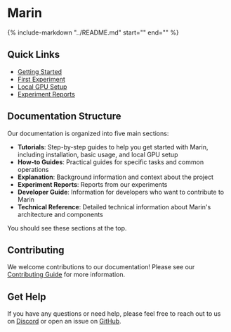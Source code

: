 # Marin

{%
include-markdown "../README.md"
start="<!--marin-intro-start-->"
end="<!--marin-intro-end-->"
%}

## Quick Links

- [Getting Started](tutorials/getting-started.md)
- [First Experiment](tutorials/first-experiment.md)
- [Local GPU Setup](tutorials/local-gpu.md)
- [Experiment Reports](reports/index.md)
<!-- - [Architecture Overview](reference/architecture.md) TODO -->


## Documentation Structure

Our documentation is organized into five main sections:

- **Tutorials**: Step-by-step guides to help you get started with Marin, including installation, basic usage, and local GPU setup
- **How-to Guides**: Practical guides for specific tasks and common operations
- **Explanation**: Background information and context about the project
- **Experiment Reports**: Reports from our experiments
- **Developer Guide**: Information for developers who want to contribute to Marin
- **Technical Reference**: Detailed technical information about Marin's architecture and components

You should see these sections at the top.

## Contributing

We welcome contributions to our documentation! Please see our [Contributing Guide](dev-guide/contributing.md) for more information.


## Get Help

If you have any questions or need help, please feel free to reach out to us on [Discord](https://discord.gg/J9CTk7pqcM)
or open an issue on [GitHub](https://github.com/stanford-crfm/marin).
